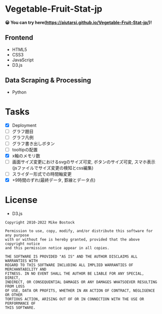 # Vegetable-Fruit-Stat-jp

**😀 You can try here(https://aiutarsi.github.io/Vegetable-Fruit-Stat-jp/)!**

## Frontend
- HTML5
- CSS3
- JavaScript
- D3.js

## Data Scraping & Processing
- Python

# Tasks

- [x] Deployment
- [ ] グラフ題目
- [ ] グラフ凡例
- [ ] グラフ書き出しボタン
- [ ] tooltipの配置
- [x] x軸のメモリ数
- [ ] 画面サイズ変更におけるsvgのサイズ可変, ボタンのサイズ可変, スマホ表示(jsファイルでサイズ変更の検知とcss編集)
- [ ] スライダー形式での時間軸変更
- [x] +9時間のずれ(最終データ, 罫線とデータ点)

# License

- D3.js
```
Copyright 2010-2022 Mike Bostock

Permission to use, copy, modify, and/or distribute this software for any purpose
with or without fee is hereby granted, provided that the above copyright notice
and this permission notice appear in all copies.

THE SOFTWARE IS PROVIDED "AS IS" AND THE AUTHOR DISCLAIMS ALL WARRANTIES WITH
REGARD TO THIS SOFTWARE INCLUDING ALL IMPLIED WARRANTIES OF MERCHANTABILITY AND
FITNESS. IN NO EVENT SHALL THE AUTHOR BE LIABLE FOR ANY SPECIAL, DIRECT,
INDIRECT, OR CONSEQUENTIAL DAMAGES OR ANY DAMAGES WHATSOEVER RESULTING FROM LOSS
OF USE, DATA OR PROFITS, WHETHER IN AN ACTION OF CONTRACT, NEGLIGENCE OR OTHER
TORTIOUS ACTION, ARISING OUT OF OR IN CONNECTION WITH THE USE OR PERFORMANCE OF
THIS SOFTWARE.
```